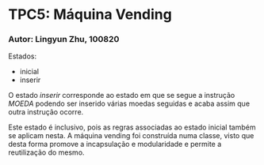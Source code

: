 # TPC5: Máquina Vending

### Autor: Lingyun Zhu, 100820

Estados:
- inicial
- inserir 

O estado *inserir* corresponde ao estado em que se segue a instrução *MOEDA* podendo ser inserido várias moedas seguidas e acaba assim que outra instrução ocorre. 

Este estado é inclusivo, pois as regras associadas ao estado inicial também se aplicam nesta.
A máquina vending foi construída numa classe, visto que desta forma promove a incapsulação e modularidade e permite a reutilização do mesmo.






